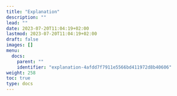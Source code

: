 ```yaml
---
title: "Explanation"
description: ""
lead: ""
date: 2023-07-20T11:04:19+02:00
lastmod: 2023-07-20T11:04:19+02:00
draft: false
images: []
menu:
  docs:
    parent: ""
    identifier: "explanation-4afdd7f7911e5566bd411972d8b40606"
weight: 258
toc: true
type: docs
---
```

